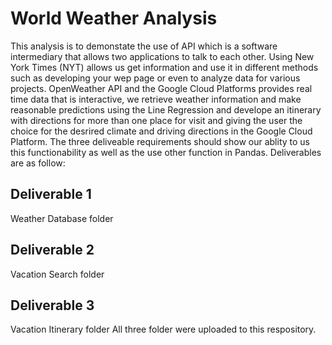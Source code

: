 # World Weather Analysis

This analysis is to demonstate the use of API which is a software intermediary that allows two applications to talk to each other. Using New York Times (NYT) allows us get 
information and use it in different methods such as developing your wep page or even to analyze data for various projects. OpenWeather API and the Google Cloud Platforms 
provides real time data that is interactive, we retrieve weather information and make reasonable predictions using the Line Regression and develope an itinerary with
directions for more than one place for visit and giving the user the choice for the desrired climate and driving directions in the Google Cloud Platform.
 The three deliveable requirements should show our ablity to us this functionability as well as the use other function in Pandas. Deliverables are as follow:
## Deliverable 1
Weather Database folder 
## Deliverable 2
Vacation Search folder
## Deliverable 3
Vacation Itinerary folder
All three folder were uploaded to this respository.
  
